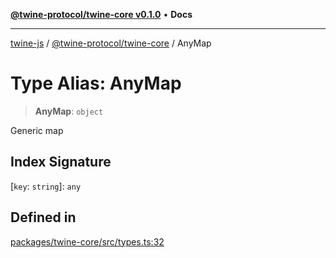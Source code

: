 [**@twine-protocol/twine-core v0.1.0**](../index.md) • **Docs**

***

[twine-js](../../../index.md) / [@twine-protocol/twine-core](../index.md) / AnyMap

# Type Alias: AnyMap

> **AnyMap**: `object`

Generic map

## Index Signature

 \[`key`: `string`\]: `any`

## Defined in

[packages/twine-core/src/types.ts:32](https://github.com/twine-protocol/twine-js/blob/3800995f9c83f4f5711bcf3062ea754a1e4448ce/packages/twine-core/src/types.ts#L32)
